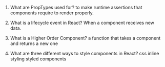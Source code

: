 1.  What are PropTypes used for?
 to make runtime assertions that components require to render properly.

1.  What is a lifecycle event in React?
    When a component receives new data.

1.  What is a Higher Order Component?
    a function that takes a component and returns a new one

1.  What are three different ways to style components in React?
css
inline styling
styled components